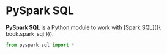 # PySpark SQL

**PySpark SQL** is a Python module to work with [Spark SQL]({{ book.spark_sql }}).

```py
from pyspark.sql import *
```
